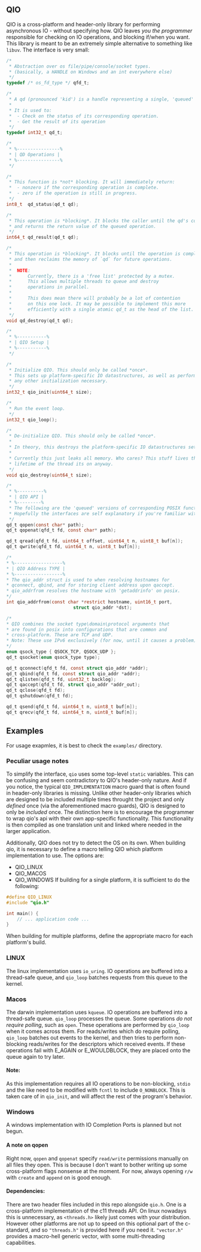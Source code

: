 ## QIO
QIO is a cross-platform and header-only library for performing asynchronous IO - without specifying how.
QIO leaves *you the programmer* responsible for checking on IO operations, and blocking if/when you want.
This library is meant to be an extremely simple alternative to something like `libuv`.
The interface is very small:
```c
/*
 * Abstraction over os file/pipe/console/socket types.
 * (basically, a HANDLE on Windows and an int everywhere else)
 */
typedef /* os_fd_type */ qfd_t;

/*
 * A qd (pronounced 'kid') is a handle representing a single, 'queued' IO operation.
 *
 * It is used to:
 *  - Check on the status of its corresponding operation.
 *  - Get the result of its operation
 */
typedef int32_t qd_t;

/*
 * %----------------%
 * | QD Operations |
 * %----------------%
 */

/*
 * This function is *not* blocking. It will immediately return:
 *  - nonzero if the corresponding operation is complete.
 *  - zero if the operation is still in progress.
 */
int8_t  qd_status(qd_t qd);

/*
 * This operation is *blocking*. It blocks the caller until the qd's corresponding operation is complete,
 * and returns the return value of the queued operation.
 */
int64_t qd_result(qd_t qd);

/*
 * This operation is *blocking*. It blocks until the operation is complete - 
 * and then reclaims the memory of `qd` for future operations.
 * 
 *  NOTE:
 *      Currently, there is a 'free list' protected by a mutex.
 *      This allows multiple threads to queue and destroy
 *      operations in parallel.
 *
 *      This does mean there will probably be a lot of contention
 *      on this one lock. It may be possible to implement this more
 *      efficiently with a single atomic qd_t as the head of the list.
 */
void qd_destroy(qd_t qd);

/*
 * %-----------%
 * | QIO Setup |
 * %-----------%
 */

/*
 * Initialize QIO. This should only be called *once*.
 * This sets up platform-specific IO datastructures, as well as performing
 * any other initialization necessary.
 */
int32_t qio_init(uint64_t size);

/*
 * Run the event loop.
 */
int32_t qio_loop();

/*
 * De-initialize QIO. This should only be called *once*.
 *
 * In theory, this destroys the platform-specific IO datastructures setup by qio_init.
 * 
 * Currently this just leaks all memory. Who cares? This stuff lives the whole
 * lifetime of the thread its on anyway.
 */
void qio_destroy(uint64_t size);

/* 
 * %----------%
 * | QIO API |
 * %---------%
 * The following are the 'queued' versions of corresponding POSIX functions.
 * Hopefully the interfaces are self explanatory if you're familiar with POSIX.
 */
qd_t qopen(const char* path);
qd_t qopenat(qfd_t fd, const char* path);

qd_t qread(qfd_t fd, uint64_t offset, uint64_t n, uint8_t buf[n]);
qd_t qwrite(qfd_t fd, uint64_t n, uint8_t buf[n]);

/*
* %------------------%
* | QIO Address TYPE |
* %------------------%
* The qio_addr struct is used to when resolving hostnames for
* qconnect, qbind, and for storing client address upon qaccept.
* qio_addrfrom resolves the hostname with 'getaddrinfo' on posix.
*/
int qio_addrfrom(const char *restrict hostname, uint16_t port,
                         struct qio_addr *dst);

/*
* QIO combines the socket type\domain\protocol arguments that
* are found in posix into configurations that are common and
* cross-platform. These are TCP and UDP.
* Note: These use IPv6 exclusively (for now, until it causes a problem).
*/
enum qsock_type { QSOCK_TCP, QSOCK_UDP };
qd_t qsocket(enum qsock_type type);

qd_t qconnect(qfd_t fd, const struct qio_addr *addr);
qd_t qbind(qfd_t fd, const struct qio_addr *addr);
qd_t qlisten(qfd_t fd, uint32_t backlog);
qd_t qaccept(qfd_t fd, struct qio_addr *addr_out);
qd_t qclose(qfd_t fd);
qd_t qshutdown(qfd_t fd);

qd_t qsend(qfd_t fd, uint64_t n, uint8_t buf[n]);
qd_t qrecv(qfd_t fd, uint64_t n, uint8_t buf[n]);
```
## Examples
For usage exapmles, it is best to check the `examples/` directory.
### Peculiar usage notes
To simplify the interface, `qio` uses some top-level `static` variables.
This can be confusing and seem contradictory to QIO's header-only nature. And if you notice,
the typical `QIO_IMPLEMENTATION` macro guard that is often found in header-only libraries is missing.
Unlike other header-only libraries which are designed to be included multiple times throught the project
and only *defined* once (via the aforementioned macro guards), QIO is designed to only be *included* once.
The distinction here is to encourage the programmer to wrap qio's api with their own app-specific functionality.
This functionality is then compiled as one translation unit and linked where needed in the larger application.

Additionally, QIO does not try to detect the OS on its own. When building qio, it is necessary to define a macro
telling QIO which platform implementation to use. The options are:
- QIO_LINUX
- QIO_MACOS
- QIO_WINDOWS
If building for a single platform, it is sufficient to do the following:
```c
#define QIO_LINUX
#include "qio.h"

int main() {
    // ... application code ...
}
```
When building for multiple platforms, define the appropriate macro for each platform's build.
### LINUX
The linux implementation uses `io_uring`. IO operations are buffered into a thread-safe queue, and `qio_loop` batches requests from this queue to the kernel.
### Macos
The darwin implementation uses `kqueue`. IO operations are buffered into a thread-safe queue. `qio_loop` processes the queue. Some operations *do not require polling*, such as `open`.
These operations are performed by `qio_loop` when it comes across them. For reads/writes which do require polling, `qio_loop` batches out events to the kernel, and then tries to perform
non-blocking reads/writes for the descriptors which received events. If these operations fail with E_AGAIN or E_WOULDBLOCK, they are placed onto the queue again to try later.
#### Note:
As this implementation requires all IO operations to be non-blocking, `stdio` and the like need to be modified with `fcntl` to include `O_NONBLOCK`. This is taken care of in `qio_init`,
and will affect the rest of the program's behavior.
### Windows
A windows implementation with IO Completion Ports is planned but not begun.
#### A note on qopen
Right now, `qopen` and `qopenat` specify `read/write` permissions manually
on all files they open. This is because I don't want to bother writing up some
cross-platform flags nonsense at the moment. For now, always opening `r/w` with `create` and `append` on is good enough.
#### Dependencies:
There are two header files included in this repo alongside `qio.h`. One is a cross-platform implementation of the c11 threads API. On linux nowadays
this is unnecessary, as `<threads.h>` likely just comes with your distribution. However other platforms are not up to speed on this optional part of the 
c-standard, and so `"threads.h"` is provided here if you need it. `"vector.h"` provides a macro-hell generic vector, with some multi-threading capabilities.
